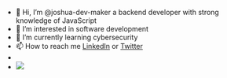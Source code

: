- 👋 Hi, I’m @joshua-dev-maker a backend developer with strong knowledge of JavaScript 
- 👀 I’m interested in software development 
- 🌱 I’m currently learning cybersecurity 
- 📫 How to reach me [LinkedIn](https://linkedin.com/in/joshua-ojo-oluwatobi) or [Twitter](twitter.com/misterOluwa)
- <!---[Linkedin Badge](https://img.shields.io/badge/-Joshua Ojo-blue?style=flat&logo=Linkedin&logoColor=white)(https://linkedin.com/in/joshua-ojo-oluwatobi)--->
- <img 
   src="https://github-readme-stats.vercel.app/api?username=joshua-dev-maker&show_icons=true&theme=tokyonight" 
/>

<!---
joshua-dev-maker/joshua-dev-maker is a ✨ special ✨ repository because its `README.md` (this file) appears on your GitHub profile.
You can click the Preview link to take a look at your changes.
--->
